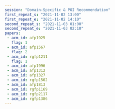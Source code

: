```yaml
---
session: "Domain-Specific & POI Recommendation"
first_repeat_s: "2021-11-02 13:00" 
first_repeat_e: "2021-11-02 14:10" 
second_repeat_s: "2021-11-03 01:00" 
second_repeat_e: "2021-11-03 02:10"
papers:
 - acm_id: afp1925
   flag: 1
 - acm_id: afp1567
   flag: 2
 - acm_id: rgfp1211
   flag: 1
 - acm_id: afp1996
 - acm_id: afp1312
 - acm_id: afp1327
 - acm_id: rgfp1502
 - acm_id: afp1813
 - acm_id: rgfp1169
 - acm_id: rgfp2117
 - acm_id: rgfp1386
---
```

